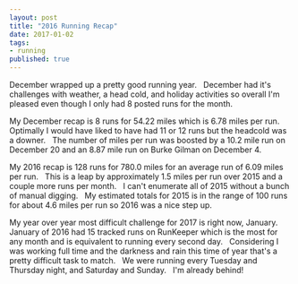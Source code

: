 ```yaml
---
layout: post 
title: "2016 Running Recap"
date: 2017-01-02
tags:
- running
published: true
---
```

December wrapped up a pretty good running year. &nbsp; December had it's challenges with weather, a head cold, and holiday activities so overall I'm pleased even though I only had 8 posted runs for the month. 
 
My December recap is 8 runs for 54.22 miles which is 6.78 miles per run. &nbsp;  Optimally I would have liked to have had 11 or 12 runs but the headcold was a downer. &nbsp;  The number of miles per run was boosted by a 10.2 mile run on December 20 and an 8.87 mile run on Burke Gilman on December 4. 
 
My 2016 recap is 128 runs for 780.0 miles for an average run of 6.09 miles per run. &nbsp;  This is a leap by approximately 1.5 miles per run over 2015 and a couple more runs per month. &nbsp;  I can't enumerate all of 2015 without a bunch of manual digging. &nbsp;  My estimated totals for 2015 is in the range of 100 runs for about 4.6 miles per run so 2016 was a nice step up. 
 
My year over year most difficult challenge for 2017 is right now, January. &nbsp;  January of 2016 had 15 tracked runs on RunKeeper which is the most for any month and is equivalent to running every second day. &nbsp;  Considering I was working full time and the darkness and rain this time of year that's a pretty difficult task to match. &nbsp;  We were running every Tuesday and Thursday night, and Saturday and Sunday.  &nbsp; I'm already behind!
